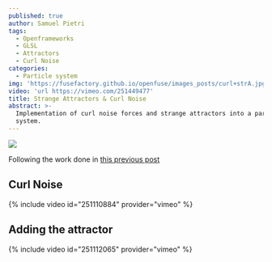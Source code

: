 ```yaml
---
published: true
author: Samuel Pietri
tags:
  - Openframeworks
  - GLSL
  - Attractors
  - Curl Noise
categories:
  - Particle system
img: 'https://fusefactory.github.io/openfuse/images_posts/curl+strA.jpg'
video: 'url https://vimeo.com/251449477'
title: Strange Attractors & Curl Noise
abstract: >-
  Implementation of curl noise forces and strange attractors into a particle
  system.
---
```


![]({{site.baseurl}}/images_posts/curl+strA.jpg)




Following the work done in [this previous post](https://fusefactory.github.io/openfuse/strange%20attractors/particle%20system/Strange-Attractors-GPU/)
## Curl Noise ##

{% include video id="251110884" provider="vimeo" %}


## Adding the attractor ##
{% include video id="251112065" provider="vimeo" %}
